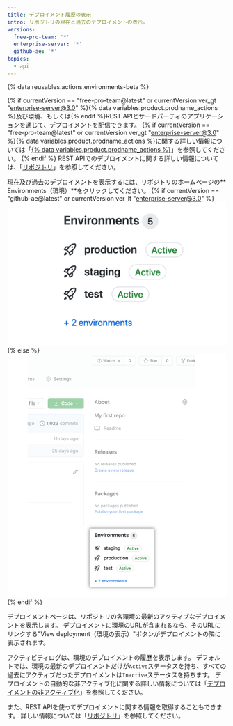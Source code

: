 ```yaml
---
title: デプロイメント履歴の表示
intro: リポジトリの現在と過去のデプロイメントの表示。
versions:
  free-pro-team: '*'
  enterprise-server: '*'
  github-ae: '*'
topics:
  - api
---
```


{% data reusables.actions.environments-beta %}

{% if currentVersion == "free-pro-team@latest" or currentVersion ver_gt "enterprise-server@3.0" %}{% data variables.product.prodname_actions %}及び環境、もしくは{% endif %}REST APIとサードパーティのアプリケーションを通じて、デプロイメントを配信できます。 {% if currentVersion == "free-pro-team@latest" or currentVersion ver_gt "enterprise-server@3.0" %}{% data variables.product.prodname_actions %}に関する詳しい情報については「[{% data variables.product.prodname_actions %}](/actions)」を参照してください。 {% endif %} REST APIでのデプロイメントに関する詳しい情報については、「[リポジトリ](/rest/reference/repos#deployments)」を参照してください。

現在及び過去のデプロイメントを表示するには、リポジトリのホームページの** Environments（環境）**をクリックしてください。
{% if currentVersion == "github-ae@latest" or currentVersion ver_lt "enterprise-server@3.0" %}
![環境](/assets/images/enterprise/2.22/environments-sidebar.png){% else %}
![Environments](/assets/images/environments-sidebar.png)
{% endif %}

デプロイメントページは、リポジトリの各環境の最新のアクティブなデプロイメントを表示します。 デプロイメントに環境のURLが含まれるなら、そのURLにリンクする"View deployment（環境の表示）"ボタンがデプロイメントの隣に表示されます。

アクティビティログは、環境のデプロイメントの履歴を表示します。 デフォルトでは、環境の最新のデプロイメントだけが`Active`ステータスを持ち、すべての過去にアクティブだったデプロイメントは`Inactive`ステータスを持ちます。 デプロイメントの自動的な非アクティブ化に関する詳しい情報については「[デプロイメントの非アクティブ化](/rest/reference/repos#inactive-deployments)」を参照してください。

また、REST APIを使ってデプロイメントに関する情報を取得することもできます。 詳しい情報については「[リポジトリ](/rest/reference/repos#deployments)」を参照してください。
